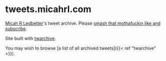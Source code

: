 ---
---

# tweets.micahrl.com

[Micah R Ledbetter](https://me.micahrl.com)'s tweet archive.
Please
[smash that mothafuckin like and subscribe](https://twitter.com/mrled).

Site built with
[twarchive](https://github.com/mrled/twarchive).

You may wish to browse
[a list of all archived tweets]({{< ref "twarchive" >}}).

